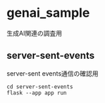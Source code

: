 # genai_sample
生成AI関連の調査用

## server-sent-events

server-sent events通信の確認用

```
cd server-sent-events
flask --app app run
```